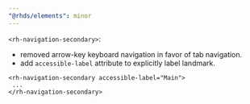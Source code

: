 ```yaml
---
"@rhds/elements": minor
---
```


`<rh-navigation-secondary>`:
 - removed arrow-key keyboard navigation in favor of tab navigation.
 - add `accessible-label` attribute to explicitly label landmark.

 ```
 <rh-navigation-secondary accessible-label="Main">
  ...
 </rh-navigation-secondary>
 ```